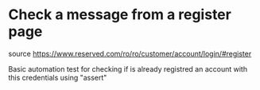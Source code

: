 # Check a message from a register page

source https://www.reserved.com/ro/ro/customer/account/login/#register 

Basic automation test for checking if is already registred an account with this credentials using "assert"
